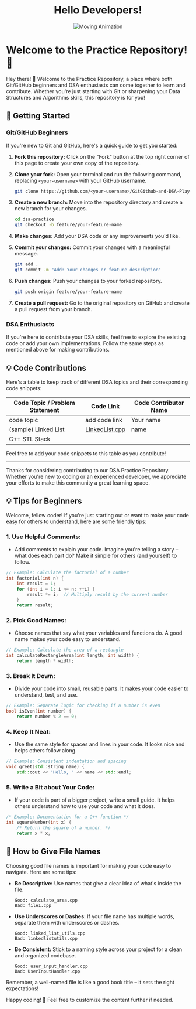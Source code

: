 
<div align="center">

# Hello Developers! 

![Moving Animation](hello.gif)

</div>

# Welcome to the  Practice Repository! 🚀

Hey there! 👋 Welcome to the Practice Repository, a place where both Git/GitHub beginners and DSA enthusiasts can come together to learn and contribute. Whether you're just starting with Git or sharpening your Data Structures and Algorithms skills, this repository is for you!

## 🌟 Getting Started

### Git/GitHub Beginners

If you're new to Git and GitHub, here's a quick guide to get you started:

1. **Fork this repository:** Click on the "Fork" button at the top right corner of this page to create your own copy of the repository.

2. **Clone your fork:** Open your terminal and run the following command, replacing `<your-username>` with your GitHub username.

   ```bash
   git clone https://github.com/<your-username>/GitGithub-and-DSA-Playground
   ```

3. **Create a new branch:** Move into the repository directory and create a new branch for your changes.

   ```bash
   cd dsa-practice
   git checkout -b feature/your-feature-name
   ```

4. **Make changes:** Add your DSA code or any improvements you'd like.

5. **Commit your changes:** Commit your changes with a meaningful message.

   ```bash
   git add .
   git commit -m "Add: Your changes or feature description"
   ```

6. **Push changes:** Push your changes to your forked repository.

   ```bash
   git push origin feature/your-feature-name
   ```

7. **Create a pull request:** Go to the original repository on GitHub and create a pull request from your branch.


### DSA Enthusiasts

If you're here to contribute your DSA skills, feel free to explore the existing code or add your own implementations. Follow the same steps as mentioned above for making contributions.

## 💡 Code Contributions

Here's a table to keep track of different DSA topics and their corresponding code snippets:

| Code Topic / Problem Statement  | Code Link                                  |Code Contributor Name|
|-------------|--------------------------------------------|---------------------|
| code topic          | add code link                             |Your name   |     
|(sample) Linked List | [LinkedList.cpp](https://github.com/kunalbandale/GitGithub-and-DSA-Playground/blob/main/Linked_List.cpp)     | name    |
|C++ STL Stack |


Feel free to add your code snippets to this table as you contribute!

---

Thanks for considering contributing to our DSA Practice Repository. Whether you're new to coding or an experienced developer, we appreciate your efforts to make this community a great learning space.

## 💡 Tips for Beginners

Welcome, fellow coder! If you're just starting out or want to make your code easy for others to understand, here are some friendly tips:

### 1. Use Helpful Comments:
   - Add comments to explain your code. Imagine you're telling a story – what does each part do? Make it simple for others (and yourself) to follow.

   ```cpp
   // Example: Calculate the factorial of a number
   int factorial(int n) {
       int result = 1;
       for (int i = 1; i <= n; ++i) {
           result *= i;  // Multiply result by the current number
       }
       return result;
```

### 2. Pick Good Names:
   - Choose names that say what your variables and functions do. A good name makes your code easy to understand.

   ```cpp
   // Example: Calculate the area of a rectangle
   int calculateRectangleArea(int length, int width) {
       return length * width;
   ```
   
### 3. **Break It Down:**
   - Divide your code into small, reusable parts. It makes your code easier to understand, test, and use.

   ```cpp
   // Example: Separate logic for checking if a number is even
   bool isEven(int number) {
       return number % 2 == 0;
   ```

### 4. **Keep It Neat:**
   - Use the same style for spaces and lines in your code. It looks nice and helps others follow along.

   ```cpp
   // Example: Consistent indentation and spacing
   void greet(std::string name) {
       std::cout << "Hello, " << name << std::endl;
   ```

### 5. **Write a Bit about Your Code:**
   - If your code is part of a bigger project, write a small guide. It helps others understand how to use your code and what it does.

   ```cpp
   /* Example: Documentation for a C++ function */
   int squareNumber(int x) {
       /* Return the square of a number. */
       return x * x;
   ```

## 📝 How to Give File Names

Choosing good file names is important for making your code easy to navigate. Here are some tips:

- **Be Descriptive:** Use names that give a clear idea of what's inside the file.

   ```plaintext
   Good: calculate_area.cpp
   Bad: file1.cpp
   ```

- **Use Underscores or Dashes:** If your file name has multiple words, separate them with underscores or dashes.

   ```plaintext
   Good: linked_list_utils.cpp
   Bad: linkedlistutils.cpp
   ```

- **Be Consistent:** Stick to a naming style across your project for a clean and organized codebase.

   ```plaintext
   Good: user_input_handler.cpp
   Bad: UserInputHandler.cpp
   ```

Remember, a well-named file is like a good book title – it sets the right expectations!

Happy coding! 🚀
Feel free to customize the content further if needed.
